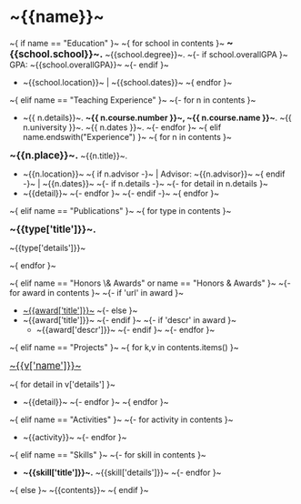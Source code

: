 # ~{{name}}~

~{ if name == "Education" }~
~{ for school in contents }~
__<big>~{{school.school}}~.</big>__  ~{{school.degree}}~.
~{- if school.overallGPA }~
GPA: ~{{school.overallGPA}}~
~{- endif }~

+ ~{{school.location}}~
&#124; ~{{school.dates}}~
~{ endfor }~

~{ elif name == "Teaching Experience" }~
~{- for n in contents }~
+ ~{{ n.details}}~.
  **~{{ n.course.number }}~, ~{{ n.course.name }}~**.
  ~{{ n.university }}~.
  ~{{ n.dates }}~.
~{- endfor }~
~{ elif name.endswith("Experience") }~
~{ for n in contents }~

__<big>~{{n.place}}~.</big>__  ~{{n.title}}~.

+ ~{{n.location}}~
~{ if n.advisor -}~
  &#124; Advisor: ~{{n.advisor}}~
~{ endif -}~
&#124; ~{{n.dates}}~
~{- if n.details -}~
~{- for detail in n.details }~
+ ~{{detail}}~
~{- endfor }~
~{- endif -}~
~{ endfor }~

~{ elif name == "Publications" }~
~{ for type in contents }~

__<big>~{{type['title']}}~.</big>__

~{{type['details']}}~

~{ endfor }~

~{ elif name == "Honors \\& Awards" or name == "Honors & Awards" }~
~{- for award in contents }~
  ~{- if 'url' in award }~
+ [~{{award['title']}}~](~{{award['url']}}~)
  ~{- else }~
+ ~{{award['title']}}~
  ~{- endif }~
~{- if 'descr' in award }~
  + ~{{award['descr']}}~
~{- endif }~
~{- endfor }~

~{ elif name == "Projects" }~
~{ for k,v in contents.items() }~

<big>[~{{v['name']}}~](~{{v['url']}}~)</big>

~{ for detail in v['details'] }~
+ ~{{detail}}~
~{- endfor }~
~{ endfor }~

~{ elif name == "Activities" }~
~{- for activity in contents }~
+ ~{{activity}}~
~{- endfor }~

~{ elif name == "Skills" }~
~{- for skill in contents }~
+ __~{{skill['title']}}~.__ ~{{skill['details']}}~
~{- endfor }~

~{ else }~
~{{contents}}~
~{ endif }~
